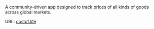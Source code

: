A community-driven app designed to track prices of all kinds of goods across global markets.

URL: [costof.life](https://costof.life)
